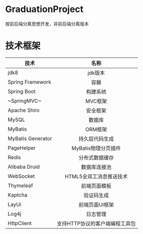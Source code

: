 # GraduationProject
按前后端分离思想开发，非前后端分离版本
# 技术框架
| **技术** |  **名称**| 
| ------   |:------:|
| jdk8 | jdk版本 |
| Spring Framework | 容器  |
| Spring Boot | 构建系统 |
| ~SpringMVC~ | MVC框架 |
| Apache Shiro | 安全框架 |
| MySQL | 数据库 |
| MyBatis | ORM框架 |
| MyBatis Generator | 持久层代码生成 |
| PageHelper | MyBatis物理分页插件 |
| Redis | 分布式数据缓存 |
| Alibaba Druid | 数据库连接池 |
| WebSocket | HTML5全双工消息推送技术 |
| Thymeleaf | 前端页面模板 |
| Kaptcha | 验证码生成 |
| LayUi | 前端页面UI框架 |
| Log4j | 日志管理 |
| HttpClient | 支持HTTP协议的客户端编程工具包 |

